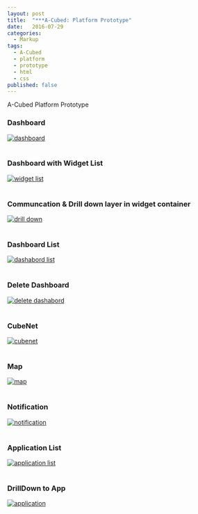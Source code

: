 ```yaml
---
layout: post
title:  "***A-Cubed: Platform Prototype"
date:   2016-07-29
categories:
  - Markup
tags:
  - A-Cubed
  - platform
  - prototype
  - html
  - css
published: false
---
```


A-Cubed Platform Prototype

### Dashboard

<a href="{{ site.url }}/images/works/20160729/image-1.jpg"><img src="{{ site.url }}/images/works/20160729/image-1.jpg" alt="dashboard"></a>
<br>
<br>

### Dashboard with Widget List

<a href="{{ site.url }}/images/works/20160729/image-2.jpg"><img src="{{ site.url }}/images/works/20160729/image-2.jpg" alt="widget list"></a>
<br>
<br>

### Communcation & Drill down layer in widget container

<a href="{{ site.url }}/images/works/20160729/image-3.jpg"><img src="{{ site.url }}/images/works/20160729/image-3.jpg" alt="drill down"></a>
<br>
<br>

### Dashboard List

<a href="{{ site.url }}/images/works/20160729/image-4.jpg"><img src="{{ site.url }}/images/works/20160729/image-4.jpg" alt="dashabord list"></a>
<br>
<br>

### Delete Dashboard

<a href="{{ site.url }}/images/works/20160729/image-5.jpg"><img src="{{ site.url }}/images/works/20160729/image-5.jpg" alt="delete dashabord"></a>
<br>
<br>

### CubeNet

<a href="{{ site.url }}/images/works/20160729/image-6.jpg"><img src="{{ site.url }}/images/works/20160729/image-6.jpg" alt="cubenet"></a>
<br>
<br>

### Map

<a href="{{ site.url }}/images/works/20160729/image-7.jpg"><img src="{{ site.url }}/images/works/20160729/image-7.jpg" alt="map"></a>
<br>
<br>

### Notification

<a href="{{ site.url }}/images/works/20160729/image-8.jpg"><img src="{{ site.url }}/images/works/20160729/image-8.jpg" alt="notification"></a>
<br>
<br>

### Application List

<a href="{{ site.url }}/images/works/20160729/image-9.jpg"><img src="{{ site.url }}/images/works/20160729/image-9.jpg" alt="application list"></a>
<br>
<br>

### DrillDown to App

<a href="{{ site.url }}/images/works/20160729/image-10.jpg"><img src="{{ site.url }}/images/works/20160729/image-10.jpg" alt="application"></a>